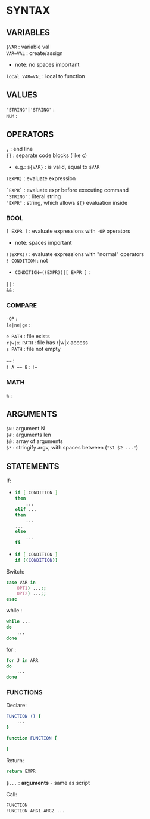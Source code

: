 # SYNTAX

## VARIABLES
`$VAR` : variable val  
`VAR=VAL` : create/assign  
*	note: no spaces important  

`local VAR=VAL` : local to function  

## VALUES
`"STRING"|'STRING'` :  
`NUM` :  
  
## OPERATORS
`;` : end line  
`{}` : separate code blocks (like c)
*	e.g.: `${VAR}` : is valid, equal to `$VAR`

`(EXPR)` : evaluate expression  

`` `EXPR` `` : evaluate expr before executing command  
`'STRING'` : literal string  
`"EXPR"` : string, which allows `${}` evaluation inside  

### BOOL
`[ EXPR ]` : evaluate expressions with `-OP` operators  
*	note: spaces important

`((EXPR))` : evaluate expressions with "normal" operators  
`! CONDITION` : not  
*	`CONDITION=((EXPR))|[ EXPR ]` :  

`||` :  
`&&` :  

### COMPARE
`-OP` :  
`le|ne|ge` : 

`e PATH` : file exists  
`r|w|x PATH` : file has r|w|x access  	
`s PATH` : file not empty  

`==` :  
`! A == B` : `!=`  

### MATH
`%` :  

## ARGUMENTS  
`$N` : argument N  
`$#` : arguments len  
`$@` : array of arguments  
`$*` : stringify argv, with spaces between (`"$1 $2 ..."`)

## STATEMENTS

If:
*	```bash
	if [ CONDITION ]
	then
		...
	elif ...
	then
		...
	...
	else
		...
	fi
	```
*	```bash
	if [ CONDITION ]
	if ((CONDITION))
	```



Switch:  
```bash
case VAR in
	OPT1) ...;;
	OPT2) ...;;
esac
```

while :  
```bash
while ...
do
	...
done
```

for :
```bash
for J in ARR 
do
    ...
done
```

### FUNCTIONS

Declare:
```bash
FUNCTION () {
	...
}

function FUNCTION {

}
```

Return:
```bash
return EXPR
```

`$...` : **arguments** - same as script  

Call:  
```bash
FUNCTION
FUNCTION ARG1 ARG2 ...
```